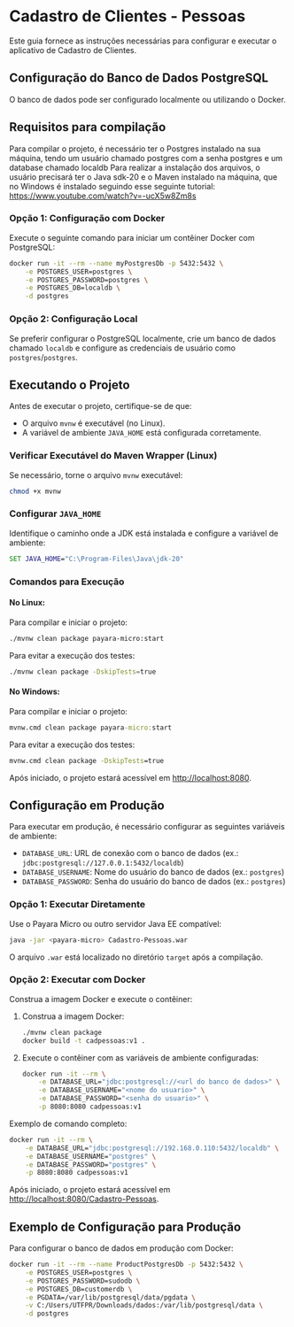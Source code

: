 # Cadastro de Clientes - Pessoas

Este guia fornece as instruções necessárias para configurar e executar o aplicativo de Cadastro de Clientes.

## Configuração do Banco de Dados PostgreSQL

O banco de dados pode ser configurado localmente ou utilizando o Docker.

## Requisitos para compilação

Para compilar o projeto, é necessário ter o Postgres instalado na sua máquina, tendo um usuário chamado postgres com a senha postgres e um database chamado localdb
Para realizar a instalação dos arquivos, o usuário precisará ter o Java sdk-20 e o Maven instalado na máquina, que no Windows é instalado seguindo esse seguinte tutorial: 
https://www.youtube.com/watch?v=-ucX5w8Zm8s

### Opção 1: Configuração com Docker

Execute o seguinte comando para iniciar um contêiner Docker com PostgreSQL:

```bash
docker run -it --rm --name myPostgresDb -p 5432:5432 \
    -e POSTGRES_USER=postgres \
    -e POSTGRES_PASSWORD=postgres \
    -e POSTGRES_DB=localdb \
    -d postgres
```

### Opção 2: Configuração Local

Se preferir configurar o PostgreSQL localmente, crie um banco de dados chamado `localdb` e configure as credenciais de usuário como `postgres`/`postgres`.

## Executando o Projeto

Antes de executar o projeto, certifique-se de que:

* O arquivo `mvnw` é executável (no Linux).
* A variável de ambiente `JAVA_HOME` está configurada corretamente.

### Verificar Executável do Maven Wrapper (Linux)

Se necessário, torne o arquivo `mvnw` executável:

```bash
chmod +x mvnw
```

### Configurar `JAVA_HOME`

Identifique o caminho onde a JDK está instalada e configure a variável de ambiente:

```cmd
SET JAVA_HOME="C:\Program-Files\Java\jdk-20"
```

### Comandos para Execução

#### No Linux:

Para compilar e iniciar o projeto:

```bash
./mvnw clean package payara-micro:start
```

Para evitar a execução dos testes:

```bash
./mvnw clean package -DskipTests=true
```

#### No Windows:

Para compilar e iniciar o projeto:

```cmd
mvnw.cmd clean package payara-micro:start
```

Para evitar a execução dos testes:

```cmd
mvnw.cmd clean package -DskipTests=true
```

Após iniciado, o projeto estará acessível em [http://localhost:8080](http://localhost:8080).

## Configuração em Produção

Para executar em produção, é necessário configurar as seguintes variáveis de ambiente:

* `DATABASE_URL`: URL de conexão com o banco de dados (ex.: `jdbc:postgresql://127.0.0.1:5432/localdb`)
* `DATABASE_USERNAME`: Nome do usuário do banco de dados (ex.: `postgres`)
* `DATABASE_PASSWORD`: Senha do usuário do banco de dados (ex.: `postgres`)

### Opção 1: Executar Diretamente

Use o Payara Micro ou outro servidor Java EE compatível:

```bash
java -jar <payara-micro> Cadastro-Pessoas.war
```

O arquivo `.war` está localizado no diretório `target` após a compilação.

### Opção 2: Executar com Docker

Construa a imagem Docker e execute o contêiner:

1. Construa a imagem Docker:

   ```bash
   ./mvnw clean package
   docker build -t cadpessoas:v1 .
   ```

2. Execute o contêiner com as variáveis de ambiente configuradas:

   ```bash
   docker run -it --rm \
       -e DATABASE_URL="jdbc:postgresql://<url do banco de dados>" \
       -e DATABASE_USERNAME="<nome do usuario>" \
       -e DATABASE_PASSWORD="<senha do usuario>" \
       -p 8080:8080 cadpessoas:v1
   ```

Exemplo de comando completo:

```bash
docker run -it --rm \
    -e DATABASE_URL="jdbc:postgresql://192.168.0.110:5432/localdb" \
    -e DATABASE_USERNAME="postgres" \
    -e DATABASE_PASSWORD="postgres" \
    -p 8080:8080 cadpessoas:v1
```

Após iniciado, o projeto estará acessível em [http://localhost:8080/Cadastro-Pessoas](http://localhost:8080/Cadastro-Pessoas).

## Exemplo de Configuração para Produção

Para configurar o banco de dados em produção com Docker:

```bash
docker run -it --rm --name ProductPostgresDb -p 5432:5432 \
    -e POSTGRES_USER=postgres \
    -e POSTGRES_PASSWORD=sudodb \
    -e POSTGRES_DB=customerdb \
    -e PGDATA=/var/lib/postgresql/data/pgdata \
    -v C:/Users/UTFPR/Downloads/dados:/var/lib/postgresql/data \
    -d postgres
```
